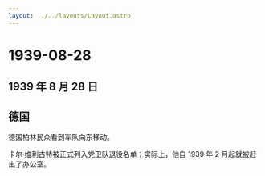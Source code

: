 ```yaml
---
layout: ../../layouts/Layout.astro
---
```


# 1939-08-28

## 1939 年 8 月 28 日

## 德国

德国柏林民众看到军队向东移动。

卡尔·维利古特被正式列入党卫队退役名单；实际上，他自 1939 年 2
月起就被赶出了办公室。